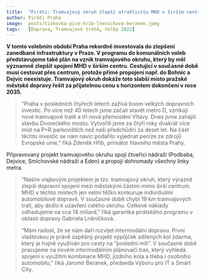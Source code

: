 ```yaml
---
title:  "Piráti: Tramvajový okruh zlepší atraktivitu MHD v širším centru "
author: Piráti Praha
image:  posts/tiskovka-pice-hrib-lnenickova-beranek.jpeg
tags:   [Doprava, Tramvajové tratě, Volby 2022]
---
```


**V tomto volebním období Praha rekordně investovala do zlepšení zanedbané infrastruktury v Praze. V programu do komunálních voleb představujeme také plán na vznik tramvajového okruhu, který by měl významně zlepšit spojení MHD v širším centru. Cestující v současné době musí cestovat přes centrum, protože přímé propojení např. do Bohnic a Dejvic neexistuje. Tramvajový okruh dokáže toto slabší místo pražské městské dopravy řešit za přijatelnou cenu s horizontem dokončení v roce 2035.**

>“Praha v posledních čtyřech letech zažívá boom velkých dopravních investic. Po více než 40 letech jsme začali stavět metro D, vznikají nové tramvajové tratě a tři nová přemostění Vltavy. Dnes jsme zahájili stavbu Dvoreckého mostu. Vytvořili jsme za čtyři roky dvakrát více míst na P+R parkovištích než naši předchůdci za deset let. Na část těchto investic se nám navíc podařilo vyjednat peníze ze zdrojů Evropské unie,” říká Zdeněk Hřib, primátor hlavního města Prahy. 

Připravovaný projekt tramvajového okruhu spojí čtveřici nádraží (Podbaba, Dejvice, Smíchovské nádraží a Eden) a propojí dohromady všechny linky metra. 

>“Naším vlajkovým projektem je tzv. tramvajový okruh, který výrazně zlepší dopravní spojení mezi městskými částmi mimo širší centrum. MHD v těchto místech jen velmi těžko konkuruje individuální automobilové dopravě.  V současné době chybí 19 km tramvajových tratí, aby došlo k uzavření celého okruhu. Celkové náklady odhadujeme na cca 14 miliard,” říká garantka pirátského programu v oblasti dopravy Gabriela Lněničková.

>“Mám radost, že se nám daří rozvíjet intermodální dopravu. První vlaštovkou je právě úspěšný projekt výpůjček sdílených kol zdarma, který je hojně využíván pro cesty na “poslední míli”. V současné době pracujeme na novém intermodálním plánovači tras, který vyhledá spojení s využitím kombinace MHD, jízdního kola a třeba i osobního automobilu,” říká Jaromír Beránek, předseda Výboru pro IT a Smart City.